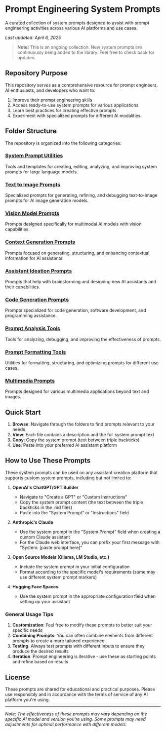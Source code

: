# Prompt Engineering System Prompts

A curated collection of system prompts designed to assist with prompt engineering activities across various AI platforms and use cases.

*Last updated: April 6, 2025*

> **Note:** This is an ongoing collection. New system prompts are continuously being added to the library. Feel free to check back for updates.

## Repository Purpose

This repository serves as a comprehensive resource for prompt engineers, AI enthusiasts, and developers who want to:

1. Improve their prompt engineering skills
2. Access ready-to-use system prompts for various applications
3. Learn best practices for creating effective prompts
4. Experiment with specialized prompts for different AI modalities

## Folder Structure

The repository is organized into the following categories:

### [System Prompt Utilities](./system-prompt-utilities)
Tools and templates for creating, editing, analyzing, and improving system prompts for large language models.

### [Text to Image Prompts](./text-to-image-prompts)
Specialized prompts for generating, refining, and debugging text-to-image prompts for AI image generation models.

### [Vision Model Prompts](./vision-model-prompts)
Prompts designed specifically for multimodal AI models with vision capabilities.

### [Context Generation Prompts](./context-generation-prompts)
Prompts focused on generating, structuring, and enhancing contextual information for AI assistants.

### [Assistant Ideation Prompts](./assistant-ideation-prompts)
Prompts that help with brainstorming and designing new AI assistants and their capabilities.

### [Code Generation Prompts](./code-generation-prompts)
Prompts specialized for code generation, software development, and programming assistance.

### [Prompt Analysis Tools](./prompt-analysis-tools)
Tools for analyzing, debugging, and improving the effectiveness of prompts.

### [Prompt Formatting Tools](./prompt-formatting-tools)
Utilities for formatting, structuring, and optimizing prompts for different use cases.

### [Multimedia Prompts](./multimedia-prompts)
Prompts designed for various multimedia applications beyond text and images.

## Quick Start

1. **Browse**: Navigate through the folders to find prompts relevant to your needs
2. **View**: Each file contains a description and the full system prompt text
3. **Copy**: Copy the system prompt (text between triple backticks) 
4. **Use**: Paste into your preferred AI assistant platform

## How to Use These Prompts

These system prompts can be used on any assistant creation platform that supports custom system prompts, including but not limited to:

1. **OpenAI's ChatGPT/GPT Builder**
   - Navigate to "Create a GPT" or "Custom Instructions"
   - Copy the system prompt content (the text between the triple backticks in the .md files)
   - Paste into the "System Prompt" or "Instructions" field

2. **Anthropic's Claude**
   - Use the system prompt in the "System Prompt" field when creating a custom Claude assistant
   - For the Claude web interface, you can prefix your first message with "System: [paste prompt here]"

3. **Open Source Models (Ollama, LM Studio, etc.)**
   - Include the system prompt in your initial configuration
   - Format according to the specific model's requirements (some may use different system prompt markers)

4. **Hugging Face Spaces**
   - Use the system prompt in the appropriate configuration field when setting up your assistant

### General Usage Tips

1. **Customization**: Feel free to modify these prompts to better suit your specific needs
2. **Combining Prompts**: You can often combine elements from different prompts to create a more tailored experience
3. **Testing**: Always test prompts with different inputs to ensure they produce the desired results
4. **Iteration**: Prompt engineering is iterative - use these as starting points and refine based on results

 ## License

These prompts are shared for educational and practical purposes. Please use responsibly and in accordance with the terms of service of any AI platform you're using.

---

*Note: The effectiveness of these prompts may vary depending on the specific AI model and version you're using. Some prompts may need adjustments for optimal performance with different models.*

